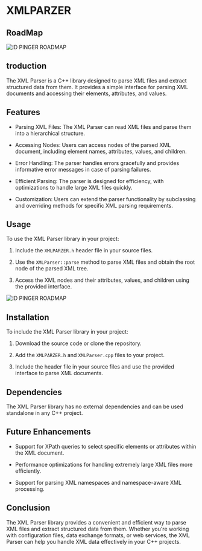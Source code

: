 # XMLPARZER

## RoadMap
![ID PINGER ROADMAP](XMLPARZER.PNG)


## troduction 

The XML Parser is a C++ library designed to parse XML files and extract structured data from them. It provides a simple interface for parsing XML documents and accessing their elements, attributes, and values. 

  

## Features 

- Parsing XML Files: The XML Parser can read XML files and parse them into a hierarchical structure. 

- Accessing Nodes: Users can access nodes of the parsed XML document, including element names, attributes, values, and children. 

- Error Handling:  The parser handles errors gracefully and provides informative error messages in case of parsing failures. 

- Efficient Parsing: The parser is designed for efficiency, with optimizations to handle large XML files quickly. 

- Customization: Users can extend the parser functionality by subclassing and overriding methods for specific XML parsing requirements. 

  

## Usage 

To use the XML Parser library in your project: 

1. Include the `XMLPARZER.h` header file in your source files. 

2. Use the `XMLParser::parse` method to parse XML files and obtain the root node of the parsed XML tree. 

3. Access the XML nodes and their attributes, values, and children using the provided interface. 

![ID PINGER ROADMAP](XMLPARZER1.PNG)


## Installation 

To include the XML Parser library in your project: 

1. Download the source code or clone the repository. 

2. Add the `XMLPARZER.h` and `XMLParser.cpp` files to your project. 

3. Include the header file in your source files and use the provided interface to parse XML documents. 

  

## Dependencies 

The XML Parser library has no external dependencies and can be used standalone in any C++ project. 

  

## Future Enhancements 

- Support for XPath queries to select specific elements or attributes within the XML document. 

- Performance optimizations for handling extremely large XML files more efficiently. 

- Support for parsing XML namespaces and namespace-aware XML processing. 

  

## Conclusion 

The XML Parser library provides a convenient and efficient way to parse XML files and extract structured data from them. Whether you're working with configuration files, data exchange formats, or web services, the XML Parser can help you handle XML data effectively in your C++ projects. 

 

  